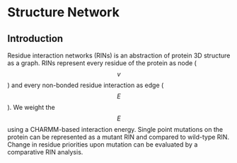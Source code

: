 # Structure Network
## Introduction
Residue interaction networks (RINs) is an abstraction of protein 3D structure as a graph. 
RINs represent every residue of the protein as node ($$v$$) and every non-bonded residue interaction as edge ($$E$$).
We weight the $$E$$ using a CHARMM-based interaction energy. 
Single point mutations on the protein can be represented as a mutant RIN and compared to wild-type RIN.  
Change in residue priorities upon mutation can be evaluated by a comparative RIN analysis. 

